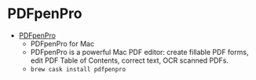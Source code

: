 # PDFpenPro
- [PDFpenPro](https://smilesoftware.com/PDFpenPro)
  -   PDFpenPro for Mac
  - PDFpenPro is a powerful Mac PDF editor: create fillable PDF forms, edit PDF Table of Contents, correct text, OCR scanned PDFs.
  - `brew cask install pdfpenpro`
